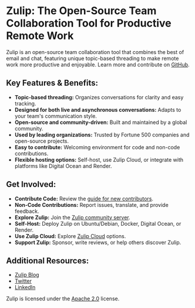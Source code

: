 # Zulip: The Open-Source Team Collaboration Tool for Productive Remote Work

Zulip is an open-source team collaboration tool that combines the best of email and chat, featuring unique topic-based threading to make remote work more productive and enjoyable. Learn more and contribute on [GitHub](https://github.com/zulip/zulip).

## Key Features & Benefits:

*   **Topic-based threading:** Organizes conversations for clarity and easy tracking.
*   **Designed for both live and asynchronous conversations:** Adapts to your team's communication style.
*   **Open-source and community-driven:** Built and maintained by a global community.
*   **Used by leading organizations:** Trusted by Fortune 500 companies and open-source projects.
*   **Easy to contribute:** Welcoming environment for code and non-code contributions.
*   **Flexible hosting options:** Self-host, use Zulip Cloud, or integrate with platforms like Digital Ocean and Render.

## Get Involved:

*   **Contribute Code:** Review the [guide for new contributors](https://zulip.readthedocs.io/en/latest/contributing/contributing.html).
*   **Non-Code Contributions:** Report issues, translate, and provide feedback.
*   **Explore Zulip:** Join the [Zulip community server](https://zulip.com/development-community/).
*   **Self-Host:** Deploy Zulip on Ubuntu/Debian, Docker, Digital Ocean, or Render.
*   **Use Zulip Cloud:** Explore [Zulip Cloud](https://zulip.com/plans/) options.
*   **Support Zulip:** Sponsor, write reviews, or help others discover Zulip.

## Additional Resources:

*   [Zulip Blog](https://blog.zulip.org/)
*   [Twitter](https://twitter.com/zulip)
*   [LinkedIn](https://www.linkedin.com/company/zulip-project/)

Zulip is licensed under the [Apache 2.0](https://github.com/zulip/zulip/blob/main/LICENSE) license.